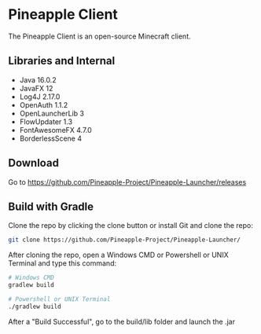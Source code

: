 # Pineapple Client
The Pineapple Client is an open-source Minecraft client.

## Libraries and Internal
 - Java 16.0.2
 - JavaFX 12
 - Log4J 2.17.0  
 - OpenAuth 1.1.2
 - OpenLauncherLib 3
 - FlowUpdater 1.3
 - FontAwesomeFX 4.7.0
 - BorderlessScene 4

## Download
Go to https://github.com/Pineapple-Project/Pineapple-Launcher/releases

## Build with Gradle
Clone the repo by clicking the clone button or install Git and clone the repo:
```bash
git clone https://github.com/Pineapple-Project/Pineapple-Launcher/
```

After cloning the repo, open a Windows CMD or Powershell or UNIX Terminal and type this command:
```bash
# Windows CMD
gradlew build

# Powershell or UNIX Terminal
./gradlew build 
```

After a "Build Successful", go to the build/lib folder and launch the .jar